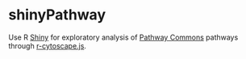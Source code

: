 # shinyPathway
Use R [Shiny](https://shiny.rstudio.com) for exploratory analysis of [Pathway Commons](http://www.pathwaycommons.org/) pathways through [r-cytoscape.js](https://github.com/cytoscape/r-cytoscape.js).
